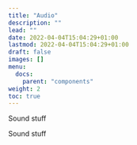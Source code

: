 ```yaml
---
title: "Audio"
description: ""
lead: ""
date: 2022-04-04T15:04:29+01:00
lastmod: 2022-04-04T15:04:29+01:00
draft: false
images: []
menu:
  docs:
    parent: "components"
weight: 2
toc: true
---
```

Sound stuff

Sound stuff
<!--stackedit_data:
eyJoaXN0b3J5IjpbMjEzNTE4Njk4NF19
-->